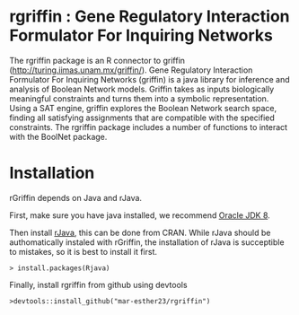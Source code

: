 # rgriffin : Gene Regulatory Interaction Formulator For Inquiring Networks

The rgriffin package is an R connector to griffin (http://turing.iimas.unam.mx/griffin/). Gene Regulatory Interaction Formulator For Inquiring Networks (griffin) is a java library for inference and analysis of Boolean Network models. Griffin takes as inputs biologically meaningful constraints and turns them into a symbolic representation. Using a SAT engine, griffin explores the Boolean Network search space, finding all satisfying assignments that are compatible with the specified constraints.
    The rgriffin package includes a number of functions to interact with the BoolNet package.



# Installation

rGriffin depends on Java and rJava.

First, make sure you have java installed, we recommend [Oracle JDK 8](https://docs.oracle.com/javase/8/docs/technotes/guides/install/install_overview.html).


Then install [rJava](https://cran.r-project.org/web/packages/rJava/index.html), this can be done from CRAN. While rJava should be authomatically instaled with rGriffin, the installation of rJava is succeptible to mistakes, so it is best to install it first.
	
```
> install.packages(Rjava)
```

Finally, install rgriffin from github using devtools

```
>devtools::install_github("mar-esther23/rgriffin")
```




